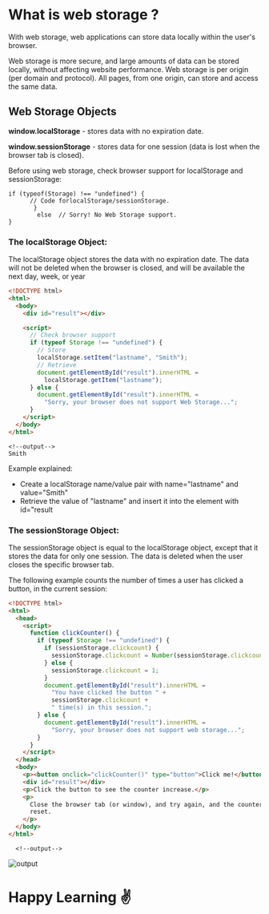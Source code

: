 <!-- issue 5183 use web storage in javascript -->
<!-- documentation -->

# What is web storage ?

With web storage, web applications can store data locally within the user's browser.

Web storage is more secure, and large amounts of data can be stored locally, without affecting website performance. Web storage is per origin (per domain and protocol). All pages, from one origin, can store and access the same data.

## Web Storage Objects

**window.localStorage** - stores data with no expiration date.

**window.sessionStorage** - stores data for one session (data is lost when the browser tab is closed).

Before using web storage, check browser support for localStorage and sessionStorage:

    if (typeof(Storage) !== "undefined") {
          // Code forlocalStorage/sessionStorage.
           }
            else  // Sorry! No Web Storage support.
    }

### The localStorage Object:

The localStorage object stores the data with no expiration date. The data will not be deleted when the browser is closed, and will be available the next day, week, or year

```html
<!DOCTYPE html>
<html>
  <body>
    <div id="result"></div>

    <script>
      // Check browser support
      if (typeof Storage !== "undefined") {
        // Store
        localStorage.setItem("lastname", "Smith");
        // Retrieve
        document.getElementById("result").innerHTML =
          localStorage.getItem("lastname");
      } else {
        document.getElementById("result").innerHTML =
          "Sorry, your browser does not support Web Storage...";
      }
    </script>
  </body>
</html>
```
    <!--output-->
    Smith


Example explained:
- Create a localStorage name/value pair with name="lastname" and value="Smith"
- Retrieve the value of "lastname" and insert it into the element with id="result

### The sessionStorage Object:

The sessionStorage object is equal to the localStorage object, except that it stores the data for only one session. The data is deleted when the user closes the specific browser tab.

The following example counts the number of times a user has clicked a button, in the current session:

```html
<!DOCTYPE html>
<html>
  <head>
    <script>
      function clickCounter() {
        if (typeof Storage !== "undefined") {
          if (sessionStorage.clickcount) {
            sessionStorage.clickcount = Number(sessionStorage.clickcount) + 1;
          } else {
            sessionStorage.clickcount = 1;
          }
          document.getElementById("result").innerHTML =
            "You have clicked the button " +
            sessionStorage.clickcount +
            " time(s) in this session.";
        } else {
          document.getElementById("result").innerHTML =
            "Sorry, your browser does not support web storage...";
        }
      }
    </script>
  </head>
  <body>
    <p><button onclick="clickCounter()" type="button">Click me!</button></p>
    <div id="result"></div>
    <p>Click the button to see the counter increase.</p>
    <p>
      Close the browser tab (or window), and try again, and the counter is
      reset.
    </p>
  </body>
</html>
```

      <!--output-->
 ![output](https://user-images.githubusercontent.com/55904928/137079262-7fa2b512-1873-4075-88eb-7c7c5bf12d13.jpeg)      

# Happy Learning ✌

